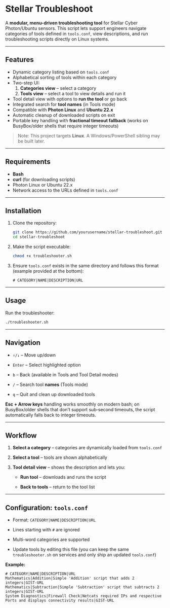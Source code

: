 # Stellar Troubleshoot

A **modular, menu-driven troubleshooting tool** for Stellar Cyber Photon/Ubuntu sensors. This script lets support engineers navigate categories of tools defined in `tools.conf`, view descriptions, and run troubleshooting scripts directly on Linux systems.

---

## Features

- Dynamic category listing based on `tools.conf`
- Alphabetical sorting of tools within each category
- Two-step UI:
  1. **Categories view** – select a category
  2. **Tools view** – select a tool to view details and run it
- Tool detail view with options to **run the tool** or go back
- Integrated search for **tool names** (in Tools mode)
- Compatible with **Photon Linux** and **Ubuntu 22.x**
- Automatic cleanup of downloaded scripts on exit
- Portable key handling with **fractional timeout fallback** (works on BusyBox/older shells that require integer timeouts)

> Note: This project targets **Linux**. A Windows/PowerShell sibling may be built later.

---

## Requirements

- **Bash**
- **curl** (for downloading scripts)
- Photon Linux or Ubuntu 22.x
- Network access to the URLs defined in `tools.conf`

---

## Installation

1. Clone the repository:

   ```bash
   git clone https://github.com/yourusername/stellar-troubleshoot.git
   cd stellar-troubleshoot
    ```

2. Make the script executable:

    ```bash
    chmod +x troubleshooter.sh
    ```

3. Ensure `tools.conf` exists in the same directory and follows this format (example provided at the bottom):

    ```
    # CATEGORY|NAME|DESCRIPTION|URL
    ```

---

## Usage

Run the troubleshooter:
    
```bash
./troubleshooter.sh
```
    
---

## Navigation

- `↑/↓` – Move up/down

- `Enter` – Select highlighted option

- `b` – Back (available in Tools and Tool Detail modes)

- `/` – Search tool **names** (Tools mode)

- `q` – Quit and clean up downloaded tools

**Esc + Arrow keys** handling works smoothly on modern bash; on BusyBox/older shells that don’t support sub‑second timeouts, the script automatically falls back to integer timeouts.

---

## Workflow

1. **Select a category** – categories are dynamically loaded from `tools.conf`

2. **Select a tool** – tools are shown alphabetically

3. **Tool detail view** – shows the description and lets you:

    - **Run tool** – downloads and runs the script

    - **Back to tools** – return to the tool list

---

## Configuration: `tools.conf`

- Format: `CATEGORY|NAME|DESCRIPTION|URL`

- Lines starting with `#` are ignored

- Multi-word categories are supported

- Update tools by editing this file (you can keep the same `troubleshooter.sh` on services and only ship an updated `tools.conf`)

**Example:**

```
# CATEGORY|NAME|DESCRIPTION|URL
Mathematics|Addition|Simple 'Addition' script that adds 2 integers|GIST-URL
Mathematics|Subtraction|Simple 'Subtraction' script that subtracts 2 integers|GIST-URL
System Diagnostics|Firewall Check|Netcats required IPs and respective Ports and displays connectivity results|GIST-URL
```